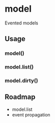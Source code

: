 model
=====

Evented models

Usage
-----

### model()

### model.list()

### model.dirty()

Roadmap
-------

*   model.list
*   event propagation
